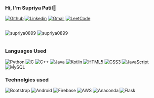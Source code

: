 

### Hi, I'm Supriya Patil👋



[![Github](https://img.shields.io/badge/-Github-000?&logo=Github&logoColor=white)](https://github.com/supriya0899)
[![Linkedin](https://img.shields.io/badge/-LinkedIn-blue?&logo=Linkedin&logoColor=white)](https://in.linkedin.com/in/supriya-patil-a65908187)
[![Gmail](https://img.shields.io/badge/-Gmail-c14438?&logo=Gmail&logoColor=white)](mailto:supriya8january@gmail.com)
[![LeetCode](https://img.shields.io/badge/-Leetcode-black?&logo=leetcode&logoColor=orange)](https://leetcode.com/supriya_patil/)

<br/>


<img src="https://github-readme-stats.vercel.app/api/top-langs/?username=supriya0899&layout=compact&hide=html&theme=blue-green" alt="supriya0899" />

<img src="https://github-readme-stats.vercel.app/api?username=supriya0899&show_icons=true&theme=blue-green" alt="supriya0899" />

<br />
<br/>

### Languages Used
![Python](https://img.shields.io/badge/python-3670A0?style=for-the-badge&logo=python&logoColor=ffdd54)
![C](https://img.shields.io/badge/c-%2300599C.svg?style=for-the-badge&logo=c&logoColor=white)
![C++](https://img.shields.io/badge/c++-%2300599C.svg?style=for-the-badge&logo=c%2B%2B&logoColor=white)
![Java](https://img.shields.io/badge/java-%23ED8B00.svg?style=for-the-badge&logo=java&logoColor=white)
![Kotlin](https://img.shields.io/badge/kotlin-%230095D5.svg?style=for-the-badge&logo=kotlin&logoColor=white)
![HTML5](https://img.shields.io/badge/html5-%23E34F26.svg?style=for-the-badge&logo=html5&logoColor=white)
![CSS3](https://img.shields.io/badge/css3-%231572B6.svg?style=for-the-badge&logo=css3&logoColor=white)
![JavaScript](https://img.shields.io/badge/javascript-%23323330.svg?style=for-the-badge&logo=javascript&logoColor=%23F7DF1E)
![MySQL](https://img.shields.io/badge/mysql-%2300f.svg?style=for-the-badge&logo=mysql&logoColor=white)

### Technolgies used
![Bootstrap](https://img.shields.io/badge/bootstrap-%23563D7C.svg?style=for-the-badge&logo=bootstrap&logoColor=white)
![Android](https://img.shields.io/badge/Android-3DDC84?style=for-the-badge&logo=android&logoColor=white)
![Firebase](https://img.shields.io/badge/firebase-%23039BE5.svg?style=for-the-badge&logo=firebase)
![AWS](https://img.shields.io/badge/AWS-%23FF9900.svg?style=for-the-badge&logo=amazon-aws&logoColor=white)
![Anaconda](https://img.shields.io/badge/Anaconda-%2344A833.svg?style=for-the-badge&logo=anaconda&logoColor=white)
![Flask](https://img.shields.io/badge/flask-%23000.svg?style=for-the-badge&logo=flask&logoColor=white)

